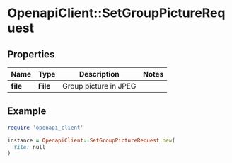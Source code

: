 # OpenapiClient::SetGroupPictureRequest

## Properties

| Name | Type | Description | Notes |
| ---- | ---- | ----------- | ----- |
| **file** | **File** | Group picture in JPEG |  |

## Example

```ruby
require 'openapi_client'

instance = OpenapiClient::SetGroupPictureRequest.new(
  file: null
)
```

